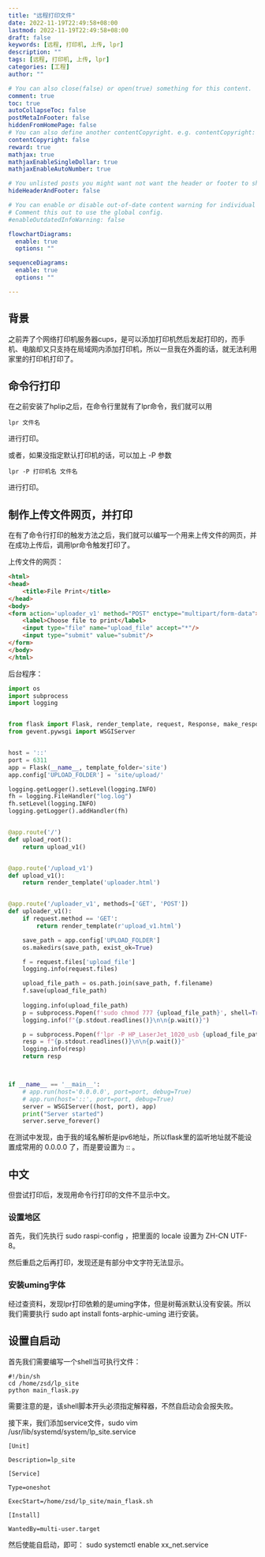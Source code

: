 ```yaml
---
title: "远程打印文件"
date: 2022-11-19T22:49:58+08:00
lastmod: 2022-11-19T22:49:58+08:00
draft: false
keywords: [远程, 打印机, 上传, lpr]
description: ""
tags: [远程, 打印机, 上传, lpr]
categories: [工程]
author: ""

# You can also close(false) or open(true) something for this content.
comment: true
toc: true
autoCollapseToc: false
postMetaInFooter: false
hiddenFromHomePage: false
# You can also define another contentCopyright. e.g. contentCopyright: "This is another copyright."
contentCopyright: false
reward: true
mathjax: true
mathjaxEnableSingleDollar: true
mathjaxEnableAutoNumber: true

# You unlisted posts you might want not want the header or footer to show
hideHeaderAndFooter: false

# You can enable or disable out-of-date content warning for individual post.
# Comment this out to use the global config.
#enableOutdatedInfoWarning: false

flowchartDiagrams:
  enable: true
  options: ""

sequenceDiagrams: 
  enable: true
  options: ""

---
```


## 背景

之前弄了个网络打印机服务器cups，是可以添加打印机然后发起打印的，而手机、电脑却又只支持在局域网内添加打印机，所以一旦我在外面的话，就无法利用家里的打印机打印了。

## 命令行打印

在之前安装了hplip之后，在命令行里就有了lpr命令，我们就可以用

```shell
lpr 文件名
```

进行打印。

或者，如果没指定默认打印机的话，可以加上 -P 参数

```shell
lpr -P 打印机名 文件名
```

进行打印。

## 制作上传文件网页，并打印

在有了命令行打印的触发方法之后，我们就可以编写一个用来上传文件的网页，并在成功上传后，调用lpr命令触发打印了。

上传文件的网页：

```html
<html>
<head>
    <title>File Print</title>
</head>
<body>
<form action='uploader_v1' method="POST" enctype="multipart/form-data">
    <label>Choose file to print</label>
    <input type="file" name="upload_file" accept="*"/>
    <input type="submit" value="submit"/>
</form>
</body>
</html>
```

后台程序：

```python
import os
import subprocess
import logging


from flask import Flask, render_template, request, Response, make_response
from gevent.pywsgi import WSGIServer


host = '::'
port = 6311
app = Flask(__name__, template_folder='site')
app.config['UPLOAD_FOLDER'] = 'site/upload/'

logging.getLogger().setLevel(logging.INFO)
fh = logging.FileHandler("log.log")
fh.setLevel(logging.INFO)
logging.getLogger().addHandler(fh)


@app.route('/')
def upload_root():
    return upload_v1()


@app.route('/upload_v1')
def upload_v1():
    return render_template('uploader.html')


@app.route('/uploader_v1', methods=['GET', 'POST'])
def uploader_v1():
    if request.method == 'GET':
        return render_template(r'upload_v1.html')

    save_path = app.config['UPLOAD_FOLDER']
    os.makedirs(save_path, exist_ok=True)

    f = request.files['upload_file']
    logging.info(request.files)

    upload_file_path = os.path.join(save_path, f.filename)
    f.save(upload_file_path)
    
    logging.info(upload_file_path)
    p = subprocess.Popen(f'sudo chmod 777 {upload_file_path}', shell=True, stdout=subprocess.PIPE, stderr=subprocess.STDOUT)
    logging.info(f"{p.stdout.readlines()}\n\n{p.wait()}")

    p = subprocess.Popen(f'lpr -P HP_LaserJet_1020_usb {upload_file_path} -o media=a4', shell=True, stdout=subprocess.PIPE, stderr=subprocess.STDOUT)
    resp = f"{p.stdout.readlines()}\n\n{p.wait()}"
    logging.info(resp)
    return resp



if __name__ == '__main__':
    # app.run(host='0.0.0.0', port=port, debug=True)
    # app.run(host='::', port=port, debug=True)
    server = WSGIServer((host, port), app)
    print("Server started")
    server.serve_forever()
```

在测试中发现，由于我的域名解析是ipv6地址，所以flask里的监听地址就不能设置成常用的 0.0.0.0 了，而是要设置为 :: 。

## 中文

但尝试打印后，发现用命令行打印的文件不显示中文。

### 设置地区

首先，我们先执行 sudo raspi-config ，把里面的 locale 设置为 ZH-CN UTF-8。

然后重启之后再打印，发现还是有部分中文字符无法显示。

### 安装uming字体

经过查资料，发现lpr打印依赖的是uming字体，但是树莓派默认没有安装。所以我们需要执行 sudo apt install fonts-arphic-uming 进行安装。

## 设置自启动

首先我们需要编写一个shell当可执行文件：

```shell
#!/bin/sh
cd /home/zsd/lp_site
python main_flask.py
```

需要注意的是，该shell脚本开头必须指定解释器，不然自启动会会报失败。

接下来，我们添加service文件，sudo vim /usr/lib/systemd/system/lp_site.service

```shell
[Unit]

Description=lp_site

[Service]

Type=oneshot

ExecStart=/home/zsd/lp_site/main_flask.sh

[Install]

WantedBy=multi-user.target

```

然后使能自启动，即可：
sudo systemctl enable xx_net.service
